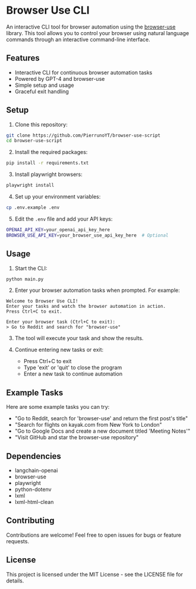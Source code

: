 # Browser Use CLI

An interactive CLI tool for browser automation using the [browser-use](https://github.com/browser-use/browser-use) library. This tool allows you to control your browser using natural language commands through an interactive command-line interface.

## Features

- Interactive CLI for continuous browser automation tasks
- Powered by GPT-4 and browser-use
- Simple setup and usage
- Graceful exit handling

## Setup

1. Clone this repository:
```bash
git clone https://github.com/PierrunoYT/browser-use-script
cd browser-use-script
```

2. Install the required packages:
```bash
pip install -r requirements.txt
```

3. Install playwright browsers:
```bash
playwright install
```

4. Set up your environment variables:
```bash
cp .env.example .env
```

5. Edit the `.env` file and add your API keys:
```bash
OPENAI_API_KEY=your_openai_api_key_here
BROWSER_USE_API_KEY=your_browser_use_api_key_here  # Optional
```

## Usage

1. Start the CLI:
```bash
python main.py
```

2. Enter your browser automation tasks when prompted. For example:
```
Welcome to Browser Use CLI!
Enter your tasks and watch the browser automation in action.
Press Ctrl+C to exit.

Enter your browser task (Ctrl+C to exit):
> Go to Reddit and search for "browser-use"
```

3. The tool will execute your task and show the results.

4. Continue entering new tasks or exit:
   - Press Ctrl+C to exit
   - Type 'exit' or 'quit' to close the program
   - Enter a new task to continue automation

## Example Tasks

Here are some example tasks you can try:

- "Go to Reddit, search for 'browser-use' and return the first post's title"
- "Search for flights on kayak.com from New York to London"
- "Go to Google Docs and create a new document titled 'Meeting Notes'"
- "Visit GitHub and star the browser-use repository"

## Dependencies

- langchain-openai
- browser-use
- playwright
- python-dotenv
- lxml
- lxml-html-clean

## Contributing

Contributions are welcome! Feel free to open issues for bugs or feature requests.

## License

This project is licensed under the MIT License - see the LICENSE file for details.
